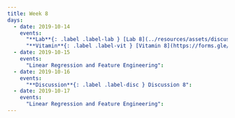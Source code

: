 ```yaml
---
title: Week 8
days:
  - date: 2019-10-14
    events:
      "**Lab**{: .label .label-lab } [Lab 8](../resources/assets/discussions/lab08.pdf)":
      "**Vitamin**{: .label .label-vit } [Vitamin 8](https://forms.gle/svs6w3yyVX9e6VBK6)":
  - date: 2019-10-15
    events:
      "Linear Regression and Feature Engineering":
  - date: 2019-10-16
    events:
      "**Discussion**{: .label .label-disc } Discussion 8":
  - date: 2019-10-17
    events:
      "Linear Regression and Feature Engineering":
---
```

